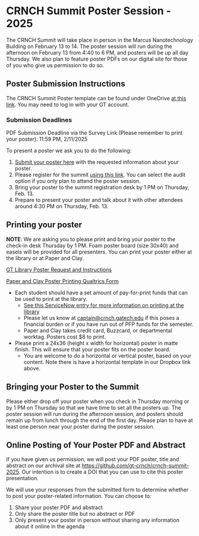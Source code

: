 # CRNCH Summit Poster Session - 2025
 
The CRNCH Summit will take place in person in the Marcus Nanotechnology Building on February 13 to 14. The poster session will run during the afternoon on February 13 from 4:40 to 6 PM, and posters will be up all day Thursday. We also plan to feature poster PDFs on our digital site for those of you who give us permission to do so.

## Poster Submission Instructions
The CRNCH Summit Poster template can be found under OneDrive [at this link](https://gtvault-my.sharepoint.com/:p:/g/personal/chao33_gatech_edu/EVct65VenNRAnurIWxV6NfAB6R7YQQGZk5BUAPWQhREGIg?e=YknH4Y). You may need to log in with your GT account.

### Submission Deadlines

PDF Submission Deadline via the Survey Link (Please remember to print your poster): 11:59 PM, 2/11/2025

To present a poster we ask you to do the following:
1) [Submit your poster here](https://epay.gatech.edu/C20793_ustores/web/store_main.jsp?STOREID=560&clearPreview=true) with the requested information about your poster.
2)  Please register for the summit [using this link](https://epay.gatech.edu/C20793_ustores/web/store_main.jsp?STOREID=560&clearPreview=true). You can select the audit option if you only plan to attend the poster session. 
3)  Bring your poster to the summit registration desk by 1 PM on Thursday, Feb. 13.
4)  Prepare to present your poster and talk about it with other attendees around 4:30 PM on Thursday, Feb. 13.

## Printing your poster

**NOTE**: We are asking you to please print and bring your poster to the check-in desk Thursday by 1 PM. Foam poster board (size 30x40) and easels will be provided for all presenters. You can print your poster either at the library or at Paper and Clay.

[GT Library Poster Request and Instructions](https://www.library.gatech.edu/poster-request) 

[Paper and Clay Poster Printing Qualtrics Form](https://gatech.co1.qualtrics.com/jfe/form/SV_daqObXeNDAwq9Om)

* Each student should have a set amount of pay-for-print funds that can be used to print at the library. 
    * [See this ServiceNow entry for more information on printing at the library](https://gatech.service-now.com/home?id=kb_article_view&sysparm_article=KB0027983)  
    * Please let us know at captain@crnch.gatech.edu if this poses a financial burden or if you have run out of PFP funds for the semester.
    * Paper and Clay takes credit card, Buzzcard, or departmental worktag. Posters cost $8 to print.
* Please print a 24x36 (height x width for horizontal) poster in matte finish. This will ensure that your poster fits on the poster board.
    * You are welcome to do a horizontal or vertical poster, based on your content. Note there is have a horizontal template in our Dropbox link above. 

## Bringing your Poster to the Summit

Please either drop off your poster when you check in Thursday morning or by 1 PM on Thursday so that we have time to set all the posters up. The poster session will run during the afternoon session, and posters should remain up from lunch through the end of the first day. Please plan to have at least one person near your poster during the poster session. 

## Online Posting of Your Poster PDF and Abstract

If you have given us permission, we will post your PDF poster, title and abstract on our archival site at https://github.com/gt-crnch/crnch-summit-2025. Our intention is to create a DOI that you can use to cite this poster presentation. 

We will use your responses from the submitted form to determine whether to post your poster-related information. You can choose to:
1) Share your poster PDF and abstract
2) Only share the poster title but no abstract or PDF
3) Only present your poster in person without sharing any information about it online in the agenda